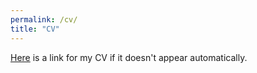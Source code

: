 ```yaml
---
permalink: /cv/
title: "CV"
---
```


<a href="/assets/cv/CV.pdf">Here</a> is a link for my CV if it doesn't appear automatically.
